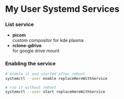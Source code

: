 # My User Systemd Services

### List service

- <strong>picom</strong>
  <dt>custom compositor for kde plasma</dt>
- <strong>rclone-gdrive</strong>
  <dt>for google drive mount</dt>

### Enabling the service

```bash
# enable it and started after reboot
systemctl --user enable replaceHereWithService

# run it without reboot
systemctl --user start replaceHereWithService
```
